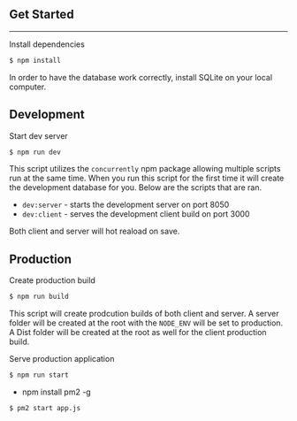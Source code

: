 ## Get Started

---

Install dependencies

```bash
$ npm install
```

In order to have the database work correctly, install SQLite on your local computer.

## Development

Start dev server

```bash
$ npm run dev
```

This script utilizes the `concurrently` npm package allowing multiple scripts run at the same time. When you run this script for the first time it will create the development database for you. Below are the scripts that are ran.

- `dev:server` - starts the development server on port 8050
- `dev:client` - serves the development client build on port 3000

Both client and server will hot reaload on save.

## Production

Create production build

```bash
$ npm run build
```

This script will create prodcution builds of both client and server.
A server folder will be created at the root with the `NODE_ENV` will be set to production. A Dist folder will be created at the root as well for the client production build.

Serve production application

```bash
$ npm run start
```

- npm install pm2 -g

```bash
$ pm2 start app.js
```
